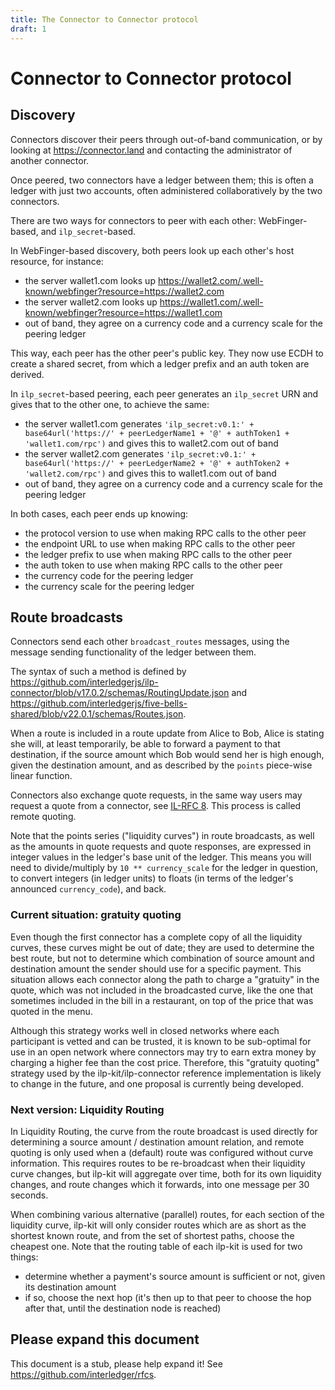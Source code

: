 ```yaml
---
title: The Connector to Connector protocol
draft: 1
---
```

# Connector to Connector protocol

## Discovery

Connectors discover their peers through out-of-band communication, or by looking at https://connector.land and contacting the administrator of another connector.

Once peered, two connectors have a ledger between them; this is often a ledger with just two accounts, often administered collaboratively by the two connectors.

There are two ways for connectors to peer with each other: WebFinger-based, and `ilp_secret`-based.

In WebFinger-based discovery, both peers look up each other's host resource, for instance:

* the server wallet1.com looks up https://wallet2.com/.well-known/webfinger?resource=https://wallet2.com
* the server wallet2.com looks up https://wallet1.com/.well-known/webfinger?resource=https://wallet1.com
* out of band, they agree on a currency code and a currency scale for the peering ledger

This way, each peer has the other peer's public key. They now use ECDH to create a shared secret, from which a ledger prefix and an auth token are derived.

In `ilp_secret`-based peering, each peer generates an `ilp_secret` URN and gives that to the other one, to achieve the same:

* the server wallet1.com generates `'ilp_secret:v0.1:' + base64url('https://' + peerLedgerName1 + '@' + authToken1 + 'wallet1.com/rpc')` and gives this to wallet2.com out of band
* the server wallet2.com generates `'ilp_secret:v0.1:' + base64url('https://' + peerLedgerName2 + '@' + authToken2 + 'wallet2.com/rpc')` and gives this to wallet1.com out of band
* out of band, they agree on a currency code and a currency scale for the peering ledger

In both cases, each peer ends up knowing:

* the protocol version to use when making RPC calls to the other peer
* the endpoint URL to use when making RPC calls to the other peer
* the ledger prefix to use when making RPC calls to the other peer
* the auth token to use when making RPC calls to the other peer
* the currency code for the peering ledger
* the currency scale for the peering ledger

## Route broadcasts

Connectors send each other `broadcast_routes` messages, using the message sending functionality of the ledger between them.

The syntax of such a method is defined by https://github.com/interledgerjs/ilp-connector/blob/v17.0.2/schemas/RoutingUpdate.json and
 https://github.com/interledgerjs/five-bells-shared/blob/v22.0.1/schemas/Routes.json.

When a route is included in a route update from Alice to Bob, Alice is stating she will, at least temporarily, be able to forward a payment to that destination, if the
source amount which Bob would send her is high enough, given the destination amount, and as described by the `points` piece-wise linear function.

Connectors also exchange quote requests,
in the same way users may request a quote from a connector, see [IL-RFC 8](../0008-interledger-quoting-protocol/0008-interledger-quoting-protocol.md).
This process is called remote quoting.

Note that the points series ("liquidity curves") in route broadcasts, as well as the
amounts in quote requests and quote responses, are expressed in integer values in the ledger's base unit of the ledger. This means you will need to divide/multiply
by `10 ** currency_scale` for the ledger in question, to convert integers (in ledger units) to floats (in terms of the ledger's announced `currency_code`), and back.

### Current situation: gratuity quoting
Even though the first connector has a complete copy of all the liquidity curves, these curves might be out of date; they are used
to determine the best route, but not to determine which combination of source amount and destination amount the sender should use for a specific payment.
This situation allows each connector along the path to charge a "gratuity" in the quote, which was not included in the broadcasted curve, like the one that sometimes included
in the bill in a restaurant, on top of the price that was quoted in the menu.

Although this strategy works well in closed networks where each participant is vetted and can be trusted, it is known to be sub-optimal for use in an open network where connectors
may try to earn extra money by charging a higher fee than the cost price. Therefore, this "gratuity quoting" strategy used by the ilp-kit/ilp-connector reference implementation is
likely to change in the future, and one proposal is currently being developed.

### Next version: Liquidity Routing
In Liquidity Routing, the curve from the route broadcast is used directly for determining a source amount / destination amount relation, and remote quoting is only used when
a (default) route was configured without curve information. This requires routes to be re-broadcast when their liquidity curve changes, but ilp-kit will aggregate over time, both
for its own liquidity changes, and route changes which it forwards, into one message per 30 seconds.

When combining various alternative (parallel) routes, for each section of the liquidity curve, ilp-kit will only consider routes which are as short as the shortest known route,
and from the set of shortest paths, choose the cheapest one. Note that the routing table of each ilp-kit is used for two things:

* determine whether a payment's source amount is sufficient or not, given its destination amount
* if so, choose the next hop (it's then up to that peer to choose the hop after that, until the destination node is reached)

## Please expand this document

This document is a stub, please help expand it! See https://github.com/interledger/rfcs.
